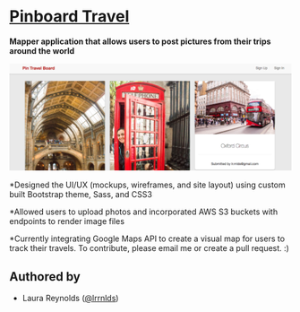 # [Pinboard Travel](http://pinboardtravel.herokuapp.com/)

**Mapper application that allows users to post pictures from their trips around the world**

![Pinboard Travel Snapshot](/public/pinboardtravel.png)

*Designed the UI/UX (mockups, wireframes, and site layout) using custom built Bootstrap theme, Sass, and CSS3

*Allowed users to upload photos and incorporated AWS S3 buckets with endpoints to render image files

*Currently integrating Google Maps API to create a visual map for users to track their travels.  To contribute, please email me or create a pull request. :)


## Authored by

* Laura Reynolds ([@lrrnlds](http://github.com/lrrnlds))

<!-- ## MVP functionalities

*


## App Usage Flow TBU

*  -->
